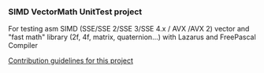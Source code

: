### SIMD VectorMath UnitTest project


For testing asm SIMD (SSE/SSE 2/SSE 3/SSE 4.x / AVX /AVX 2) vector and "fast math" library (2f, 4f, matrix, quaternion...) with Lazarus and FreePascal Compiler

[Contribution guidelines for this project](CONTRIBUTING.md)

